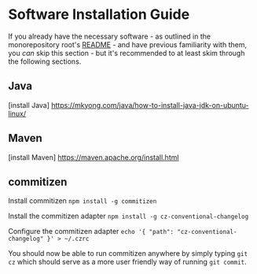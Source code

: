 # Software Installation Guide

If you already have the necessary software - as outlined in the monorepository root's [README](../../README.md) - and have previous familiarity with them, you _can_ skip this section - but it's recommended to at least skim through the following sections.


## Java 

[install Java] https://mkyong.com/java/how-to-install-java-jdk-on-ubuntu-linux/

## Maven

[install Maven] https://maven.apache.org/install.html


## commitizen

Install commitizen
`npm install -g commitizen`

Install the commitizen adapter
`npm install -g cz-conventional-changelog`

Configure the commitizen adapter
`echo '{ "path": "cz-conventional-changelog" }' > ~/.czrc`

You should now be able to run commitizen anywhere by simply typing
`git cz`
which should serve as a more user friendly way of running `git commit`.
